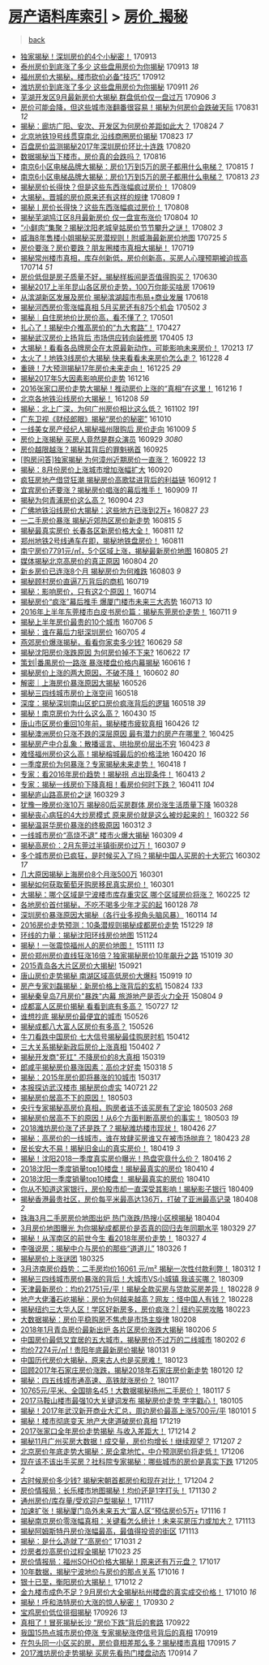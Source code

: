 [房产语料库索引](../../README.md)  > [房价_揭秘](房价_揭秘.md)
====
> [back](../README.md)

- [独家揭秘！深圳房价的4个小秘密！](http://jkwz.applinzi.com/ittc/7012715639972823825.html#%E7%8B%AC%E5%AE%B6%E6%8F%AD%E7%A7%98%EF%BC%81%E6%B7%B1%E5%9C%B3%E6%88%BF%E4%BB%B7%E7%9A%844%E4%B8%AA%E5%B0%8F%E7%A7%98%E5%AF%86%EF%BC%81) 170913  
- [泰州房价到底涨了多少 这些盘用房价为你揭秘](http://jkwz.applinzi.com/ittc/7012708012823954449.html#%E6%B3%B0%E5%B7%9E%E6%88%BF%E4%BB%B7%E5%88%B0%E5%BA%95%E6%B6%A8%E4%BA%86%E5%A4%9A%E5%B0%91+%E8%BF%99%E4%BA%9B%E7%9B%98%E7%94%A8%E6%88%BF%E4%BB%B7%E4%B8%BA%E4%BD%A0%E6%8F%AD%E7%A7%98) 170913 *18* 
- [福州房价大揭秘，楼市砍价必备“技巧”](http://jkwz.applinzi.com/ittc/7012367478276227856.html#%E7%A6%8F%E5%B7%9E%E6%88%BF%E4%BB%B7%E5%A4%A7%E6%8F%AD%E7%A7%98%EF%BC%8C%E6%A5%BC%E5%B8%82%E7%A0%8D%E4%BB%B7%E5%BF%85%E5%A4%87%E2%80%9C%E6%8A%80%E5%B7%A7%E2%80%9D) 170912  
- [潍坊房价到底涨了多少 这些盘用房价为你揭秘](http://jkwz.applinzi.com/ittc/7011846335836455953.html#%E6%BD%8D%E5%9D%8A%E6%88%BF%E4%BB%B7%E5%88%B0%E5%BA%95%E6%B6%A8%E4%BA%86%E5%A4%9A%E5%B0%91+%E8%BF%99%E4%BA%9B%E7%9B%98%E7%94%A8%E6%88%BF%E4%BB%B7%E4%B8%BA%E4%BD%A0%E6%8F%AD%E7%A7%98) 170911 *26* 
- [芜湖开发区9月最新房价大揭秘 群盘低价仅一盘过万](http://jkwz.applinzi.com/ittc/7010084588813288464.html#%E8%8A%9C%E6%B9%96%E5%BC%80%E5%8F%91%E5%8C%BA9%E6%9C%88%E6%9C%80%E6%96%B0%E6%88%BF%E4%BB%B7%E5%A4%A7%E6%8F%AD%E7%A7%98+%E7%BE%A4%E7%9B%98%E4%BD%8E%E4%BB%B7%E4%BB%85%E4%B8%80%E7%9B%98%E8%BF%87%E4%B8%87) 170906 *3* 
- [房价可能会降，但这些城市涨翻番很容易！揭秘为何房价会跌破天际](http://jkwz.applinzi.com/ittc/7008039749187798033.html#%E6%88%BF%E4%BB%B7%E5%8F%AF%E8%83%BD%E4%BC%9A%E9%99%8D%EF%BC%8C%E4%BD%86%E8%BF%99%E4%BA%9B%E5%9F%8E%E5%B8%82%E6%B6%A8%E7%BF%BB%E7%95%AA%E5%BE%88%E5%AE%B9%E6%98%93%EF%BC%81%E6%8F%AD%E7%A7%98%E4%B8%BA%E4%BD%95%E6%88%BF%E4%BB%B7%E4%BC%9A%E8%B7%8C%E7%A0%B4%E5%A4%A9%E9%99%85) 170831 *12* 
- [揭秘：廊坊广阳、安次、开发区为何房价差距如此大？](http://jkwz.applinzi.com/ittc/7005152220335850513.html#%E6%8F%AD%E7%A7%98%EF%BC%9A%E5%BB%8A%E5%9D%8A%E5%B9%BF%E9%98%B3%E3%80%81%E5%AE%89%E6%AC%A1%E3%80%81%E5%BC%80%E5%8F%91%E5%8C%BA%E4%B8%BA%E4%BD%95%E6%88%BF%E4%BB%B7%E5%B7%AE%E8%B7%9D%E5%A6%82%E6%AD%A4%E5%A4%A7%EF%BC%9F) 170824 *7* 
- [北京地铁19号线贯穿南北 沿线商圈房价揭秘](http://jkwz.applinzi.com/ittc/7005054541551371280.html#%E5%8C%97%E4%BA%AC%E5%9C%B0%E9%93%8119%E5%8F%B7%E7%BA%BF%E8%B4%AF%E7%A9%BF%E5%8D%97%E5%8C%97+%E6%B2%BF%E7%BA%BF%E5%95%86%E5%9C%88%E6%88%BF%E4%BB%B7%E6%8F%AD%E7%A7%98) 170823 *17* 
- [百盘房价监测揭秘2017年深圳房价环比十连跌](http://jkwz.applinzi.com/ittc/7003843127969055760.html#%E7%99%BE%E7%9B%98%E6%88%BF%E4%BB%B7%E7%9B%91%E6%B5%8B%E6%8F%AD%E7%A7%982017%E5%B9%B4%E6%B7%B1%E5%9C%B3%E6%88%BF%E4%BB%B7%E7%8E%AF%E6%AF%94%E5%8D%81%E8%BF%9E%E8%B7%8C) 170820  
- [数据揭秘当下楼市，房价真的会跌吗？](http://jkwz.applinzi.com/ittc/7002326904995316752.html#%E6%95%B0%E6%8D%AE%E6%8F%AD%E7%A7%98%E5%BD%93%E4%B8%8B%E6%A5%BC%E5%B8%82%EF%BC%8C%E6%88%BF%E4%BB%B7%E7%9C%9F%E7%9A%84%E4%BC%9A%E8%B7%8C%E5%90%97%EF%BC%9F) 170816  
- [南京6小区电梯品牌大揭秘：房价1万到5万的房子都用什么电梯？](http://jkwz.applinzi.com/ittc/7002038201987105808.html#%E5%8D%97%E4%BA%AC6%E5%B0%8F%E5%8C%BA%E7%94%B5%E6%A2%AF%E5%93%81%E7%89%8C%E5%A4%A7%E6%8F%AD%E7%A7%98%EF%BC%9A%E6%88%BF%E4%BB%B71%E4%B8%87%E5%88%B05%E4%B8%87%E7%9A%84%E6%88%BF%E5%AD%90%E9%83%BD%E7%94%A8%E4%BB%80%E4%B9%88%E7%94%B5%E6%A2%AF%EF%BC%9F) 170815 *1* 
- [南京6小区电梯品牌大揭秘：房价1万到5万的房子都用什么电梯？](http://jkwz.applinzi.com/ittc/7001376249627542544.html#%E5%8D%97%E4%BA%AC6%E5%B0%8F%E5%8C%BA%E7%94%B5%E6%A2%AF%E5%93%81%E7%89%8C%E5%A4%A7%E6%8F%AD%E7%A7%98%EF%BC%9A%E6%88%BF%E4%BB%B71%E4%B8%87%E5%88%B05%E4%B8%87%E7%9A%84%E6%88%BF%E5%AD%90%E9%83%BD%E7%94%A8%E4%BB%80%E4%B9%88%E7%94%B5%E6%A2%AF%EF%BC%9F) 170813 *23* 
- [揭秘房价长得快？但是这些东西涨幅疯过房价！](http://jkwz.applinzi.com/ittc/6999837262144341008.html#%E6%8F%AD%E7%A7%98%E6%88%BF%E4%BB%B7%E9%95%BF%E5%BE%97%E5%BF%AB%EF%BC%9F%E4%BD%86%E6%98%AF%E8%BF%99%E4%BA%9B%E4%B8%9C%E8%A5%BF%E6%B6%A8%E5%B9%85%E7%96%AF%E8%BF%87%E6%88%BF%E4%BB%B7%EF%BC%81) 170809  
- [大揭秘，晋城的房价原来还有这样的规律](http://jkwz.applinzi.com/ittc/6999822909638706193.html#%E5%A4%A7%E6%8F%AD%E7%A7%98%EF%BC%8C%E6%99%8B%E5%9F%8E%E7%9A%84%E6%88%BF%E4%BB%B7%E5%8E%9F%E6%9D%A5%E8%BF%98%E6%9C%89%E8%BF%99%E6%A0%B7%E7%9A%84%E8%A7%84%E5%BE%8B) 170809 *1* 
- [揭秘丨房价长得快？这些东西涨幅疯过房价！](http://jkwz.applinzi.com/ittc/6999521716777518097.html#%E6%8F%AD%E7%A7%98%E4%B8%A8%E6%88%BF%E4%BB%B7%E9%95%BF%E5%BE%97%E5%BF%AB%EF%BC%9F%E8%BF%99%E4%BA%9B%E4%B8%9C%E8%A5%BF%E6%B6%A8%E5%B9%85%E7%96%AF%E8%BF%87%E6%88%BF%E4%BB%B7%EF%BC%81) 170808  
- [揭秘芜湖鸠江区8月最新房价 仅一盘宣布涨价](http://jkwz.applinzi.com/ittc/6997910099216303121.html#%E6%8F%AD%E7%A7%98%E8%8A%9C%E6%B9%96%E9%B8%A0%E6%B1%9F%E5%8C%BA8%E6%9C%88%E6%9C%80%E6%96%B0%E6%88%BF%E4%BB%B7+%E4%BB%85%E4%B8%80%E7%9B%98%E5%AE%A3%E5%B8%83%E6%B6%A8%E4%BB%B7) 170804 *10* 
- [“小鲜肉”集聚？揭秘沈阳老城皇姑房价节节攀升之谜！](http://jkwz.applinzi.com/ittc/6997140276769195024.html#%E2%80%9C%E5%B0%8F%E9%B2%9C%E8%82%89%E2%80%9D%E9%9B%86%E8%81%9A%EF%BC%9F%E6%8F%AD%E7%A7%98%E6%B2%88%E9%98%B3%E8%80%81%E5%9F%8E%E7%9A%87%E5%A7%91%E6%88%BF%E4%BB%B7%E8%8A%82%E8%8A%82%E6%94%80%E5%8D%87%E4%B9%8B%E8%B0%9C%EF%BC%81) 170802 *3* 
- [威海8年售楼小姐揭秘买房潜规则！附威海最新房价地图](http://jkwz.applinzi.com/ittc/6994161864098186256.html#%E5%A8%81%E6%B5%B78%E5%B9%B4%E5%94%AE%E6%A5%BC%E5%B0%8F%E5%A7%90%E6%8F%AD%E7%A7%98%E4%B9%B0%E6%88%BF%E6%BD%9C%E8%A7%84%E5%88%99%EF%BC%81%E9%99%84%E5%A8%81%E6%B5%B7%E6%9C%80%E6%96%B0%E6%88%BF%E4%BB%B7%E5%9C%B0%E5%9B%BE) 170725 *5* 
- [房价要涨？房价要跌？朋友圈楼市真相大揭秘！](http://jkwz.applinzi.com/ittc/6991951866903397392.html#%E6%88%BF%E4%BB%B7%E8%A6%81%E6%B6%A8%EF%BC%9F%E6%88%BF%E4%BB%B7%E8%A6%81%E8%B7%8C%EF%BC%9F%E6%9C%8B%E5%8F%8B%E5%9C%88%E6%A5%BC%E5%B8%82%E7%9C%9F%E7%9B%B8%E5%A4%A7%E6%8F%AD%E7%A7%98%EF%BC%81) 170719  
- [揭秘常州楼市真相，库存创新低，房价创新高，买房人心理预期被迫拔高](http://jkwz.applinzi.com/ittc/6990084733265249296.html#%E6%8F%AD%E7%A7%98%E5%B8%B8%E5%B7%9E%E6%A5%BC%E5%B8%82%E7%9C%9F%E7%9B%B8%EF%BC%8C%E5%BA%93%E5%AD%98%E5%88%9B%E6%96%B0%E4%BD%8E%EF%BC%8C%E6%88%BF%E4%BB%B7%E5%88%9B%E6%96%B0%E9%AB%98%EF%BC%8C%E4%B9%B0%E6%88%BF%E4%BA%BA%E5%BF%83%E7%90%86%E9%A2%84%E6%9C%9F%E8%A2%AB%E8%BF%AB%E6%8B%94%E9%AB%98) 170714 *51* 
- [房价低但是房子质量不好，揭秘样板间是否值得购买？](http://jkwz.applinzi.com/ittc/6984989255892730885.html#%E6%88%BF%E4%BB%B7%E4%BD%8E%E4%BD%86%E6%98%AF%E6%88%BF%E5%AD%90%E8%B4%A8%E9%87%8F%E4%B8%8D%E5%A5%BD%EF%BC%8C%E6%8F%AD%E7%A7%98%E6%A0%B7%E6%9D%BF%E9%97%B4%E6%98%AF%E5%90%A6%E5%80%BC%E5%BE%97%E8%B4%AD%E4%B9%B0%EF%BC%9F) 170630  
- [揭秘2017上半年昆山各区房价走势，100万你能买啥房](http://jkwz.applinzi.com/ittc/6980925883786200068.html#%E6%8F%AD%E7%A7%982017%E4%B8%8A%E5%8D%8A%E5%B9%B4%E6%98%86%E5%B1%B1%E5%90%84%E5%8C%BA%E6%88%BF%E4%BB%B7%E8%B5%B0%E5%8A%BF%EF%BC%8C100%E4%B8%87%E4%BD%A0%E8%83%BD%E4%B9%B0%E5%95%A5%E6%88%BF) 170619  
- [从滨湖新区发展及房价 揭秘滨湖超市布局+商业发展](http://jkwz.applinzi.com/ittc/6980615834459177988.html#%E4%BB%8E%E6%BB%A8%E6%B9%96%E6%96%B0%E5%8C%BA%E5%8F%91%E5%B1%95%E5%8F%8A%E6%88%BF%E4%BB%B7+%E6%8F%AD%E7%A7%98%E6%BB%A8%E6%B9%96%E8%B6%85%E5%B8%82%E5%B8%83%E5%B1%80%2B%E5%95%86%E4%B8%9A%E5%8F%91%E5%B1%95) 170618  
- [揭秘河西房价零涨幅真相 5月买房还有875个机会](http://jkwz.applinzi.com/ittc/6963006387574539269.html#%E6%8F%AD%E7%A7%98%E6%B2%B3%E8%A5%BF%E6%88%BF%E4%BB%B7%E9%9B%B6%E6%B6%A8%E5%B9%85%E7%9C%9F%E7%9B%B8+5%E6%9C%88%E4%B9%B0%E6%88%BF%E8%BF%98%E6%9C%89875%E4%B8%AA%E6%9C%BA%E4%BC%9A) 170502 *3* 
- [揭秘｜自住房地价比房价高，看不懂了？](http://jkwz.applinzi.com/ittc/6962702438032212997.html#%E6%8F%AD%E7%A7%98%EF%BD%9C%E8%87%AA%E4%BD%8F%E6%88%BF%E5%9C%B0%E4%BB%B7%E6%AF%94%E6%88%BF%E4%BB%B7%E9%AB%98%EF%BC%8C%E7%9C%8B%E4%B8%8D%E6%87%82%E4%BA%86%EF%BC%9F) 170501  
- [扎心了！揭秘中介推高房价的“九大套路”！](http://jkwz.applinzi.com/ittc/6961263576483365892.html#%E6%89%8E%E5%BF%83%E4%BA%86%EF%BC%81%E6%8F%AD%E7%A7%98%E4%B8%AD%E4%BB%8B%E6%8E%A8%E9%AB%98%E6%88%BF%E4%BB%B7%E7%9A%84%E2%80%9C%E4%B9%9D%E5%A4%A7%E5%A5%97%E8%B7%AF%E2%80%9D%EF%BC%81) 170427  
- [揭秘武汉房价上扬背后 市场供应转向装修房](http://jkwz.applinzi.com/ittc/6952974471261586437.html#%E6%8F%AD%E7%A7%98%E6%AD%A6%E6%B1%89%E6%88%BF%E4%BB%B7%E4%B8%8A%E6%89%AC%E8%83%8C%E5%90%8E+%E5%B8%82%E5%9C%BA%E4%BE%9B%E5%BA%94%E8%BD%AC%E5%90%91%E8%A3%85%E4%BF%AE%E6%88%BF) 170405 *13* 
- [大揭秘！看看各品牌房企在太原最新动作，可能影响未来房价！](http://jkwz.applinzi.com/ittc/6934053788888597509.html#%E5%A4%A7%E6%8F%AD%E7%A7%98%EF%BC%81%E7%9C%8B%E7%9C%8B%E5%90%84%E5%93%81%E7%89%8C%E6%88%BF%E4%BC%81%E5%9C%A8%E5%A4%AA%E5%8E%9F%E6%9C%80%E6%96%B0%E5%8A%A8%E4%BD%9C%EF%BC%8C%E5%8F%AF%E8%83%BD%E5%BD%B1%E5%93%8D%E6%9C%AA%E6%9D%A5%E6%88%BF%E4%BB%B7%EF%BC%81) 170213 *17* 
- [太火了！地铁3线房价大揭秘 快来看看未来房价怎么走？](http://jkwz.applinzi.com/ittc/6916604501833548804.html#%E5%A4%AA%E7%81%AB%E4%BA%86%EF%BC%81%E5%9C%B0%E9%93%813%E7%BA%BF%E6%88%BF%E4%BB%B7%E5%A4%A7%E6%8F%AD%E7%A7%98+%E5%BF%AB%E6%9D%A5%E7%9C%8B%E7%9C%8B%E6%9C%AA%E6%9D%A5%E6%88%BF%E4%BB%B7%E6%80%8E%E4%B9%88%E8%B5%B0%EF%BC%9F) 161228 *4* 
- [重磅！7大预测揭秘17年房价未来走向！](http://jkwz.applinzi.com/ittc/6915693037895549957.html#%E9%87%8D%E7%A3%85%EF%BC%817%E5%A4%A7%E9%A2%84%E6%B5%8B%E6%8F%AD%E7%A7%9817%E5%B9%B4%E6%88%BF%E4%BB%B7%E6%9C%AA%E6%9D%A5%E8%B5%B0%E5%90%91%EF%BC%81) 161225 *29* 
- [揭秘2017年5大因素影响房价走势](http://jkwz.applinzi.com/ittc/6911899077368611844.html#%E6%8F%AD%E7%A7%982017%E5%B9%B45%E5%A4%A7%E5%9B%A0%E7%B4%A0%E5%BD%B1%E5%93%8D%E6%88%BF%E4%BB%B7%E8%B5%B0%E5%8A%BF) 161216  
- [2016张家口房价走势大揭秘！推动房价上涨的“真相”在这里！](http://jkwz.applinzi.com/ittc/6912230434187772933.html#2016%E5%BC%A0%E5%AE%B6%E5%8F%A3%E6%88%BF%E4%BB%B7%E8%B5%B0%E5%8A%BF%E5%A4%A7%E6%8F%AD%E7%A7%98%EF%BC%81%E6%8E%A8%E5%8A%A8%E6%88%BF%E4%BB%B7%E4%B8%8A%E6%B6%A8%E7%9A%84%E2%80%9C%E7%9C%9F%E7%9B%B8%E2%80%9D%E5%9C%A8%E8%BF%99%E9%87%8C%EF%BC%81) 161216 *1* 
- [北京各地铁沿线房价大揭秘！](http://jkwz.applinzi.com/ittc/6909252831256511492.html#%E5%8C%97%E4%BA%AC%E5%90%84%E5%9C%B0%E9%93%81%E6%B2%BF%E7%BA%BF%E6%88%BF%E4%BB%B7%E5%A4%A7%E6%8F%AD%E7%A7%98%EF%BC%81) 161208 *59* 
- [揭秘：北上广深，为何广州房价相比这么低？](http://jkwz.applinzi.com/ittc/6895865817249350661.html#%E6%8F%AD%E7%A7%98%EF%BC%9A%E5%8C%97%E4%B8%8A%E5%B9%BF%E6%B7%B1%EF%BC%8C%E4%B8%BA%E4%BD%95%E5%B9%BF%E5%B7%9E%E6%88%BF%E4%BB%B7%E7%9B%B8%E6%AF%94%E8%BF%99%E4%B9%88%E4%BD%8E%EF%BC%9F) 161102 *191* 
- [广东卫视《财经郎眼》揭秘“房价的秘密”](http://jkwz.applinzi.com/ittc/6887418724272833540.html#%E5%B9%BF%E4%B8%9C%E5%8D%AB%E8%A7%86%E3%80%8A%E8%B4%A2%E7%BB%8F%E9%83%8E%E7%9C%BC%E3%80%8B%E6%8F%AD%E7%A7%98%E2%80%9C%E6%88%BF%E4%BB%B7%E7%9A%84%E7%A7%98%E5%AF%86%E2%80%9D) 161010  
- [一线美女房产经纪人揭秘福州限购后 房价走向](http://jkwz.applinzi.com/ittc/6887074574469956612.html#%E4%B8%80%E7%BA%BF%E7%BE%8E%E5%A5%B3%E6%88%BF%E4%BA%A7%E7%BB%8F%E7%BA%AA%E4%BA%BA%E6%8F%AD%E7%A7%98%E7%A6%8F%E5%B7%9E%E9%99%90%E8%B4%AD%E5%90%8E+%E6%88%BF%E4%BB%B7%E8%B5%B0%E5%90%91) 161009 *5* 
- [房价上涨揭秘 买房人竟然是群众演员](http://jkwz.applinzi.com/ittc/6883330486188901380.html#%E6%88%BF%E4%BB%B7%E4%B8%8A%E6%B6%A8%E6%8F%AD%E7%A7%98+%E4%B9%B0%E6%88%BF%E4%BA%BA%E7%AB%9F%E7%84%B6%E6%98%AF%E7%BE%A4%E4%BC%97%E6%BC%94%E5%91%98) 160929 *3080* 
- [房价越限越涨？揭秘其背后的罪魁祸首](http://jkwz.applinzi.com/ittc/6881516717477463044.html#%E6%88%BF%E4%BB%B7%E8%B6%8A%E9%99%90%E8%B6%8A%E6%B6%A8%EF%BC%9F%E6%8F%AD%E7%A7%98%E5%85%B6%E8%83%8C%E5%90%8E%E7%9A%84%E7%BD%AA%E9%AD%81%E7%A5%B8%E9%A6%96) 160925  
- [[购房问答]独家揭秘 为何漳州近期房价一直涨？](http://jkwz.applinzi.com/ittc/6880738352621421573.html#%5B%E8%B4%AD%E6%88%BF%E9%97%AE%E7%AD%94%5D%E7%8B%AC%E5%AE%B6%E6%8F%AD%E7%A7%98+%E4%B8%BA%E4%BD%95%E6%BC%B3%E5%B7%9E%E8%BF%91%E6%9C%9F%E6%88%BF%E4%BB%B7%E4%B8%80%E7%9B%B4%E6%B6%A8%EF%BC%9F) 160922 *13* 
- [揭秘：8月份房价上涨城市增加涨幅扩大](http://jkwz.applinzi.com/ittc/6880035621149606917.html#%E6%8F%AD%E7%A7%98%EF%BC%9A8%E6%9C%88%E4%BB%BD%E6%88%BF%E4%BB%B7%E4%B8%8A%E6%B6%A8%E5%9F%8E%E5%B8%82%E5%A2%9E%E5%8A%A0%E6%B6%A8%E5%B9%85%E6%89%A9%E5%A4%A7) 160920  
- [疯狂房地产借贷狂潮   揭秘房价高歌猛进背后的利益链](http://jkwz.applinzi.com/ittc/6876934937730614277.html#%E7%96%AF%E7%8B%82%E6%88%BF%E5%9C%B0%E4%BA%A7%E5%80%9F%E8%B4%B7%E7%8B%82%E6%BD%AE+++%E6%8F%AD%E7%A7%98%E6%88%BF%E4%BB%B7%E9%AB%98%E6%AD%8C%E7%8C%9B%E8%BF%9B%E8%83%8C%E5%90%8E%E7%9A%84%E5%88%A9%E7%9B%8A%E9%93%BE) 160912 *1* 
- [宜宾房价还要涨？揭秘房价唱涨的幕后推手！](http://jkwz.applinzi.com/ittc/6875808484863509508.html#%E5%AE%9C%E5%AE%BE%E6%88%BF%E4%BB%B7%E8%BF%98%E8%A6%81%E6%B6%A8%EF%BC%9F%E6%8F%AD%E7%A7%98%E6%88%BF%E4%BB%B7%E5%94%B1%E6%B6%A8%E7%9A%84%E5%B9%95%E5%90%8E%E6%8E%A8%E6%89%8B%EF%BC%81) 160909 *11* 
- [揭秘为何青浦房价这么高？](http://jkwz.applinzi.com/ittc/6873979880181597188.html#%E6%8F%AD%E7%A7%98%E4%B8%BA%E4%BD%95%E9%9D%92%E6%B5%A6%E6%88%BF%E4%BB%B7%E8%BF%99%E4%B9%88%E9%AB%98%EF%BC%9F) 160904 *23* 
- [广佛地铁沿线房价大揭秘：这些地方已涨到2万+](http://jkwz.applinzi.com/ittc/6870974923924833284.html#%E5%B9%BF%E4%BD%9B%E5%9C%B0%E9%93%81%E6%B2%BF%E7%BA%BF%E6%88%BF%E4%BB%B7%E5%A4%A7%E6%8F%AD%E7%A7%98%EF%BC%9A%E8%BF%99%E4%BA%9B%E5%9C%B0%E6%96%B9%E5%B7%B2%E6%B6%A8%E5%88%B02%E4%B8%87%2B) 160827 *23* 
- [一二手房价暴涨 揭秘近郊热区房价新走势](http://jkwz.applinzi.com/ittc/6866529100952503301.html#%E4%B8%80%E4%BA%8C%E6%89%8B%E6%88%BF%E4%BB%B7%E6%9A%B4%E6%B6%A8+%E6%8F%AD%E7%A7%98%E8%BF%91%E9%83%8A%E7%83%AD%E5%8C%BA%E6%88%BF%E4%BB%B7%E6%96%B0%E8%B5%B0%E5%8A%BF) 160815 *5* 
- [揭秘最真实房价 长春各区新房价格大全！](http://jkwz.applinzi.com/ittc/6865029174552691716.html#%E6%8F%AD%E7%A7%98%E6%9C%80%E7%9C%9F%E5%AE%9E%E6%88%BF%E4%BB%B7+%E9%95%BF%E6%98%A5%E5%90%84%E5%8C%BA%E6%96%B0%E6%88%BF%E4%BB%B7%E6%A0%BC%E5%A4%A7%E5%85%A8%EF%BC%81) 160811 *12* 
- [郑州地铁2号线通车在即，揭秘地铁盘房价！](http://jkwz.applinzi.com/ittc/6865023485440689156.html#%E9%83%91%E5%B7%9E%E5%9C%B0%E9%93%812%E5%8F%B7%E7%BA%BF%E9%80%9A%E8%BD%A6%E5%9C%A8%E5%8D%B3%EF%BC%8C%E6%8F%AD%E7%A7%98%E5%9C%B0%E9%93%81%E7%9B%98%E6%88%BF%E4%BB%B7%EF%BC%81) 160811  
- [南宁房价7791元/㎡，5个区域上涨，揭秘最新房价地图](http://jkwz.applinzi.com/ittc/6862797270751380485.html#%E5%8D%97%E5%AE%81%E6%88%BF%E4%BB%B77791%E5%85%83%2F%E3%8E%A1%EF%BC%8C5%E4%B8%AA%E5%8C%BA%E5%9F%9F%E4%B8%8A%E6%B6%A8%EF%BC%8C%E6%8F%AD%E7%A7%98%E6%9C%80%E6%96%B0%E6%88%BF%E4%BB%B7%E5%9C%B0%E5%9B%BE) 160805 *21* 
- [媒体揭秘北京高房价的真正原因](http://jkwz.applinzi.com/ittc/6862438479425963012.html#%E5%AA%92%E4%BD%93%E6%8F%AD%E7%A7%98%E5%8C%97%E4%BA%AC%E9%AB%98%E6%88%BF%E4%BB%B7%E7%9A%84%E7%9C%9F%E6%AD%A3%E5%8E%9F%E5%9B%A0) 160804 *20* 
- [新乡房价已连涨8个月 揭秘房价为何难跌](http://jkwz.applinzi.com/ittc/6862181064168178693.html#%E6%96%B0%E4%B9%A1%E6%88%BF%E4%BB%B7%E5%B7%B2%E8%BF%9E%E6%B6%A88%E4%B8%AA%E6%9C%88+%E6%8F%AD%E7%A7%98%E6%88%BF%E4%BB%B7%E4%B8%BA%E4%BD%95%E9%9A%BE%E8%B7%8C) 160803 *9* 
- [揭秘顾村房价直逼7万背后的商机](http://jkwz.applinzi.com/ittc/6856684225222411268.html#%E6%8F%AD%E7%A7%98%E9%A1%BE%E6%9D%91%E6%88%BF%E4%BB%B7%E7%9B%B4%E9%80%BC7%E4%B8%87%E8%83%8C%E5%90%8E%E7%9A%84%E5%95%86%E6%9C%BA) 160719  
- [揭秘：影响房价，只有这2个原因！](http://jkwz.applinzi.com/ittc/6854485544649884676.html#%E6%8F%AD%E7%A7%98%EF%BC%9A%E5%BD%B1%E5%93%8D%E6%88%BF%E4%BB%B7%EF%BC%8C%E5%8F%AA%E6%9C%89%E8%BF%992%E4%B8%AA%E5%8E%9F%E5%9B%A0%EF%BC%81) 160714  
- [揭秘房价“疯涨”幕后推手 爆厦门楼市未来三大态势](http://jkwz.applinzi.com/ittc/6854392844420383748.html#%E6%8F%AD%E7%A7%98%E6%88%BF%E4%BB%B7%E2%80%9C%E7%96%AF%E6%B6%A8%E2%80%9D%E5%B9%95%E5%90%8E%E6%8E%A8%E6%89%8B+%E7%88%86%E5%8E%A6%E9%97%A8%E6%A5%BC%E5%B8%82%E6%9C%AA%E6%9D%A5%E4%B8%89%E5%A4%A7%E6%80%81%E5%8A%BF) 160713 *10* 
- [2016年上半年东莞楼市白皮书房价篇：揭秘东莞房价走势！](http://jkwz.applinzi.com/ittc/6853531565732398085.html#2016%E5%B9%B4%E4%B8%8A%E5%8D%8A%E5%B9%B4%E4%B8%9C%E8%8E%9E%E6%A5%BC%E5%B8%82%E7%99%BD%E7%9A%AE%E4%B9%A6%E6%88%BF%E4%BB%B7%E7%AF%87%EF%BC%9A%E6%8F%AD%E7%A7%98%E4%B8%9C%E8%8E%9E%E6%88%BF%E4%BB%B7%E8%B5%B0%E5%8A%BF%EF%BC%81) 160711 *9* 
- [揭秘上半年房价最贵的10个城市](http://jkwz.applinzi.com/ittc/6851748896245810181.html#%E6%8F%AD%E7%A7%98%E4%B8%8A%E5%8D%8A%E5%B9%B4%E6%88%BF%E4%BB%B7%E6%9C%80%E8%B4%B5%E7%9A%8410%E4%B8%AA%E5%9F%8E%E5%B8%82) 160706 *5* 
- [揭秘：谁在幕后力挺深圳房价](http://jkwz.applinzi.com/ittc/6851430733016728581.html#%E6%8F%AD%E7%A7%98%EF%BC%9A%E8%B0%81%E5%9C%A8%E5%B9%95%E5%90%8E%E5%8A%9B%E6%8C%BA%E6%B7%B1%E5%9C%B3%E6%88%BF%E4%BB%B7) 160705 *4* 
- [燕郊房价爆涨揭秘，看看你家卖多少钱?](http://jkwz.applinzi.com/ittc/6849163791954347012.html#%E7%87%95%E9%83%8A%E6%88%BF%E4%BB%B7%E7%88%86%E6%B6%A8%E6%8F%AD%E7%A7%98%EF%BC%8C%E7%9C%8B%E7%9C%8B%E4%BD%A0%E5%AE%B6%E5%8D%96%E5%A4%9A%E5%B0%91%E9%92%B1%3F) 160629 *58* 
- [揭秘沈阳房价涨跌原因 为何房价掉不下来?](http://jkwz.applinzi.com/ittc/6846599675565835268.html#%E6%8F%AD%E7%A7%98%E6%B2%88%E9%98%B3%E6%88%BF%E4%BB%B7%E6%B6%A8%E8%B7%8C%E5%8E%9F%E5%9B%A0+%E4%B8%BA%E4%BD%95%E6%88%BF%E4%BB%B7%E6%8E%89%E4%B8%8D%E4%B8%8B%E6%9D%A5%3F) 160622 *17* 
- [策划|番禺房价一路涨 暴涨楼盘价格内幕揭秘](http://jkwz.applinzi.com/ittc/6844385065760719876.html#%E7%AD%96%E5%88%92%7C%E7%95%AA%E7%A6%BA%E6%88%BF%E4%BB%B7%E4%B8%80%E8%B7%AF%E6%B6%A8+%E6%9A%B4%E6%B6%A8%E6%A5%BC%E7%9B%98%E4%BB%B7%E6%A0%BC%E5%86%85%E5%B9%95%E6%8F%AD%E7%A7%98) 160616 *1* 
- [揭秘房价上涨的两大原因，不破不降！](http://jkwz.applinzi.com/ittc/6839086754786968581.html#%E6%8F%AD%E7%A7%98%E6%88%BF%E4%BB%B7%E4%B8%8A%E6%B6%A8%E7%9A%84%E4%B8%A4%E5%A4%A7%E5%8E%9F%E5%9B%A0%EF%BC%8C%E4%B8%8D%E7%A0%B4%E4%B8%8D%E9%99%8D%EF%BC%81) 160602 *80* 
- [解密｜上海房价暴涨原因大揭秘](http://jkwz.applinzi.com/ittc/6836535126884090884.html#%E8%A7%A3%E5%AF%86%EF%BD%9C%E4%B8%8A%E6%B5%B7%E6%88%BF%E4%BB%B7%E6%9A%B4%E6%B6%A8%E5%8E%9F%E5%9B%A0%E5%A4%A7%E6%8F%AD%E7%A7%98) 160526  
- [揭秘三四线城市房价上涨空间](http://jkwz.applinzi.com/ittc/6833548182403154948.html#%E6%8F%AD%E7%A7%98%E4%B8%89%E5%9B%9B%E7%BA%BF%E5%9F%8E%E5%B8%82%E6%88%BF%E4%BB%B7%E4%B8%8A%E6%B6%A8%E7%A9%BA%E9%97%B4) 160518  
- [深度：揭秘深圳南山区蛇口房价疯涨背后的逻辑](http://jkwz.applinzi.com/ittc/6833459940496507909.html#%E6%B7%B1%E5%BA%A6%EF%BC%9A%E6%8F%AD%E7%A7%98%E6%B7%B1%E5%9C%B3%E5%8D%97%E5%B1%B1%E5%8C%BA%E8%9B%87%E5%8F%A3%E6%88%BF%E4%BB%B7%E7%96%AF%E6%B6%A8%E8%83%8C%E5%90%8E%E7%9A%84%E9%80%BB%E8%BE%91) 160518 *39* 
- [揭秘！南京房价为什么这么高？](http://jkwz.applinzi.com/ittc/6826840796594439172.html#%E6%8F%AD%E7%A7%98%EF%BC%81%E5%8D%97%E4%BA%AC%E6%88%BF%E4%BB%B7%E4%B8%BA%E4%BB%80%E4%B9%88%E8%BF%99%E4%B9%88%E9%AB%98%EF%BC%9F) 160430 *15* 
- [唐山市区房价重回10年前，揭秘楼市疲软真相](http://jkwz.applinzi.com/ittc/6825515990020260869.html#%E5%94%90%E5%B1%B1%E5%B8%82%E5%8C%BA%E6%88%BF%E4%BB%B7%E9%87%8D%E5%9B%9E10%E5%B9%B4%E5%89%8D%EF%BC%8C%E6%8F%AD%E7%A7%98%E6%A5%BC%E5%B8%82%E7%96%B2%E8%BD%AF%E7%9C%9F%E7%9B%B8) 160426 *12* 
- [揭秘澳洲房价只涨不跌的深层原因 最有潜力的房产在哪里？](http://jkwz.applinzi.com/ittc/6824964594053153797.html#%E6%8F%AD%E7%A7%98%E6%BE%B3%E6%B4%B2%E6%88%BF%E4%BB%B7%E5%8F%AA%E6%B6%A8%E4%B8%8D%E8%B7%8C%E7%9A%84%E6%B7%B1%E5%B1%82%E5%8E%9F%E5%9B%A0+%E6%9C%80%E6%9C%89%E6%BD%9C%E5%8A%9B%E7%9A%84%E6%88%BF%E4%BA%A7%E5%9C%A8%E5%93%AA%E9%87%8C%EF%BC%9F) 160425  
- [揭秘房产中介乱象：散播谣言、哄抬房价层出不穷](http://jkwz.applinzi.com/ittc/6822818097090003972.html#%E6%8F%AD%E7%A7%98%E6%88%BF%E4%BA%A7%E4%B8%AD%E4%BB%8B%E4%B9%B1%E8%B1%A1%EF%BC%9A%E6%95%A3%E6%92%AD%E8%B0%A3%E8%A8%80%E3%80%81%E5%93%84%E6%8A%AC%E6%88%BF%E4%BB%B7%E5%B1%82%E5%87%BA%E4%B8%8D%E7%A9%B7) 160423 *8* 
- [难怪福州房价这么高！揭秘榕城最后的价格洼地](http://jkwz.applinzi.com/ittc/6823101157727536133.html#%E9%9A%BE%E6%80%AA%E7%A6%8F%E5%B7%9E%E6%88%BF%E4%BB%B7%E8%BF%99%E4%B9%88%E9%AB%98%EF%BC%81%E6%8F%AD%E7%A7%98%E6%A6%95%E5%9F%8E%E6%9C%80%E5%90%8E%E7%9A%84%E4%BB%B7%E6%A0%BC%E6%B4%BC%E5%9C%B0) 160420 *16* 
- [一季度房价为何暴涨？专家揭秘未来走势！](http://jkwz.applinzi.com/ittc/6822373353385886724.html#%E4%B8%80%E5%AD%A3%E5%BA%A6%E6%88%BF%E4%BB%B7%E4%B8%BA%E4%BD%95%E6%9A%B4%E6%B6%A8%EF%BC%9F%E4%B8%93%E5%AE%B6%E6%8F%AD%E7%A7%98%E6%9C%AA%E6%9D%A5%E8%B5%B0%E5%8A%BF%EF%BC%81) 160418 *1* 
- [专家：看2016年房价趋势！揭秘拐 点出现条件！](http://jkwz.applinzi.com/ittc/6820652301718914052.html#%E4%B8%93%E5%AE%B6%EF%BC%9A%E7%9C%8B2016%E5%B9%B4%E6%88%BF%E4%BB%B7%E8%B6%8B%E5%8A%BF%EF%BC%81%E6%8F%AD%E7%A7%98%E6%8B%90+%E7%82%B9%E5%87%BA%E7%8E%B0%E6%9D%A1%E4%BB%B6%EF%BC%81) 160413 *2* 
- [专家：揭秘一线房价下降真相！看房价何时下跌？](http://jkwz.applinzi.com/ittc/6819918689172194308.html#%E4%B8%93%E5%AE%B6%EF%BC%9A%E6%8F%AD%E7%A7%98%E4%B8%80%E7%BA%BF%E6%88%BF%E4%BB%B7%E4%B8%8B%E9%99%8D%E7%9C%9F%E7%9B%B8%EF%BC%81%E7%9C%8B%E6%88%BF%E4%BB%B7%E4%BD%95%E6%97%B6%E4%B8%8B%E8%B7%8C%EF%BC%9F) 160411 *104* 
- [揭秘庐山路高房价之谜](http://jkwz.applinzi.com/ittc/6814955043304244229.html#%E6%8F%AD%E7%A7%98%E5%BA%90%E5%B1%B1%E8%B7%AF%E9%AB%98%E6%88%BF%E4%BB%B7%E4%B9%8B%E8%B0%9C) 160329 *3* 
- [犹豫一晚房价涨10万 揭秘80后买房群体 房价涨生活质量下降](http://jkwz.applinzi.com/ittc/6814203035307738116.html#%E7%8A%B9%E8%B1%AB%E4%B8%80%E6%99%9A%E6%88%BF%E4%BB%B7%E6%B6%A810%E4%B8%87+%E6%8F%AD%E7%A7%9880%E5%90%8E%E4%B9%B0%E6%88%BF%E7%BE%A4%E4%BD%93+%E6%88%BF%E4%BB%B7%E6%B6%A8%E7%94%9F%E6%B4%BB%E8%B4%A8%E9%87%8F%E4%B8%8B%E9%99%8D) 160328  
- [揭秘丧心病狂的4大炒房模式 原来房价就是这么被炒起来的！](http://jkwz.applinzi.com/ittc/6812444035184591877.html#%E6%8F%AD%E7%A7%98%E4%B8%A7%E5%BF%83%E7%97%85%E7%8B%82%E7%9A%844%E5%A4%A7%E7%82%92%E6%88%BF%E6%A8%A1%E5%BC%8F+%E5%8E%9F%E6%9D%A5%E6%88%BF%E4%BB%B7%E5%B0%B1%E6%98%AF%E8%BF%99%E4%B9%88%E8%A2%AB%E7%82%92%E8%B5%B7%E6%9D%A5%E7%9A%84%EF%BC%81) 160322 *56* 
- [揭秘温哥华房价暴涨的终极原因](http://jkwz.applinzi.com/ittc/6808596167264830468.html#%E6%8F%AD%E7%A7%98%E6%B8%A9%E5%93%A5%E5%8D%8E%E6%88%BF%E4%BB%B7%E6%9A%B4%E6%B6%A8%E7%9A%84%E7%BB%88%E6%9E%81%E5%8E%9F%E5%9B%A0) 160312 *3* 
- [一线城市房价“高烧不退” 楼市火爆大揭秘](http://jkwz.applinzi.com/ittc/6807733171864994820.html#%E4%B8%80%E7%BA%BF%E5%9F%8E%E5%B8%82%E6%88%BF%E4%BB%B7%E2%80%9C%E9%AB%98%E7%83%A7%E4%B8%8D%E9%80%80%E2%80%9D+%E6%A5%BC%E5%B8%82%E7%81%AB%E7%88%86%E5%A4%A7%E6%8F%AD%E7%A7%98) 160309 *4* 
- [揭秘高房价：2月东莞过半镇街房价过万！](http://jkwz.applinzi.com/ittc/6806853385223406596.html#%E6%8F%AD%E7%A7%98%E9%AB%98%E6%88%BF%E4%BB%B7%EF%BC%9A2%E6%9C%88%E4%B8%9C%E8%8E%9E%E8%BF%87%E5%8D%8A%E9%95%87%E8%A1%97%E6%88%BF%E4%BB%B7%E8%BF%87%E4%B8%87%EF%BC%81) 160307 *9* 
- [多个城市房价已疯狂，是时候买入了吗？揭秘中国人买房的十大死穴](http://jkwz.applinzi.com/ittc/6804942284931990533.html#%E5%A4%9A%E4%B8%AA%E5%9F%8E%E5%B8%82%E6%88%BF%E4%BB%B7%E5%B7%B2%E7%96%AF%E7%8B%82%EF%BC%8C%E6%98%AF%E6%97%B6%E5%80%99%E4%B9%B0%E5%85%A5%E4%BA%86%E5%90%97%EF%BC%9F%E6%8F%AD%E7%A7%98%E4%B8%AD%E5%9B%BD%E4%BA%BA%E4%B9%B0%E6%88%BF%E7%9A%84%E5%8D%81%E5%A4%A7%E6%AD%BB%E7%A9%B4) 160302 *17* 
- [几大原因揭秘上海房价8个月涨500万](http://jkwz.applinzi.com/ittc/6804623595489723396.html#%E5%87%A0%E5%A4%A7%E5%8E%9F%E5%9B%A0%E6%8F%AD%E7%A7%98%E4%B8%8A%E6%B5%B7%E6%88%BF%E4%BB%B78%E4%B8%AA%E6%9C%88%E6%B6%A8500%E4%B8%87) 160301  
- [揭秘如何获取葡萄牙购房移民真实房价！](http://jkwz.applinzi.com/ittc/6804551058361680901.html#%E6%8F%AD%E7%A7%98%E5%A6%82%E4%BD%95%E8%8E%B7%E5%8F%96%E8%91%A1%E8%90%84%E7%89%99%E8%B4%AD%E6%88%BF%E7%A7%BB%E6%B0%91%E7%9C%9F%E5%AE%9E%E6%88%BF%E4%BB%B7%EF%BC%81) 160301  
- [大揭秘：哪个区域是宁波楼市库存重灾区 哪个区域房价将涨？](http://jkwz.applinzi.com/ittc/6802785927369851909.html#%E5%A4%A7%E6%8F%AD%E7%A7%98%EF%BC%9A%E5%93%AA%E4%B8%AA%E5%8C%BA%E5%9F%9F%E6%98%AF%E5%AE%81%E6%B3%A2%E6%A5%BC%E5%B8%82%E5%BA%93%E5%AD%98%E9%87%8D%E7%81%BE%E5%8C%BA+%E5%93%AA%E4%B8%AA%E5%8C%BA%E5%9F%9F%E6%88%BF%E4%BB%B7%E5%B0%86%E6%B6%A8%EF%BC%9F) 160225 *12* 
- [各地房价首付揭秘，不吃不喝多少年才买的起](http://jkwz.applinzi.com/ittc/6792468276219216900.html#%E5%90%84%E5%9C%B0%E6%88%BF%E4%BB%B7%E9%A6%96%E4%BB%98%E6%8F%AD%E7%A7%98%EF%BC%8C%E4%B8%8D%E5%90%83%E4%B8%8D%E5%96%9D%E5%A4%9A%E5%B0%91%E5%B9%B4%E6%89%8D%E4%B9%B0%E7%9A%84%E8%B5%B7) 160128 *78* 
- [深圳房价暴涨原因大揭秘（各行业多视角头脑风暴）](http://jkwz.applinzi.com/ittc/6787215668202177541.html#%E6%B7%B1%E5%9C%B3%E6%88%BF%E4%BB%B7%E6%9A%B4%E6%B6%A8%E5%8E%9F%E5%9B%A0%E5%A4%A7%E6%8F%AD%E7%A7%98%EF%BC%88%E5%90%84%E8%A1%8C%E4%B8%9A%E5%A4%9A%E8%A7%86%E8%A7%92%E5%A4%B4%E8%84%91%E9%A3%8E%E6%9A%B4%EF%BC%89) 160114 *14* 
- [2016房价走势预测：10条潜规则揭秘成都房价走势](http://jkwz.applinzi.com/ittc/6781267570183373829.html#2016%E6%88%BF%E4%BB%B7%E8%B5%B0%E5%8A%BF%E9%A2%84%E6%B5%8B%EF%BC%9A10%E6%9D%A1%E6%BD%9C%E8%A7%84%E5%88%99%E6%8F%AD%E7%A7%98%E6%88%90%E9%83%BD%E6%88%BF%E4%BB%B7%E8%B5%B0%E5%8A%BF) 151229 *18* 
- [环线的力量：揭秘沈阳环线房价地图](http://jkwz.applinzi.com/ittc/6768251098997720068.html#%E7%8E%AF%E7%BA%BF%E7%9A%84%E5%8A%9B%E9%87%8F%EF%BC%9A%E6%8F%AD%E7%A7%98%E6%B2%88%E9%98%B3%E7%8E%AF%E7%BA%BF%E6%88%BF%E4%BB%B7%E5%9C%B0%E5%9B%BE) 151124  
- [揭秘！一张震惊福州人的房价地图！](http://jkwz.applinzi.com/ittc/6763378555136508933.html#%E6%8F%AD%E7%A7%98%EF%BC%81%E4%B8%80%E5%BC%A0%E9%9C%87%E6%83%8A%E7%A6%8F%E5%B7%9E%E4%BA%BA%E7%9A%84%E6%88%BF%E4%BB%B7%E5%9C%B0%E5%9B%BE%EF%BC%81) 151111 *13* 
- [房价郑州房价直线狂涨16倍？独家揭秘房价10年飙升之路](http://jkwz.applinzi.com/ittc/6754942568656765957.html#%E6%88%BF%E4%BB%B7%E9%83%91%E5%B7%9E%E6%88%BF%E4%BB%B7%E7%9B%B4%E7%BA%BF%E7%8B%82%E6%B6%A816%E5%80%8D%EF%BC%9F%E7%8B%AC%E5%AE%B6%E6%8F%AD%E7%A7%98%E6%88%BF%E4%BB%B710%E5%B9%B4%E9%A3%99%E5%8D%87%E4%B9%8B%E8%B7%AF) 151019 *30* 
- [2015青岛各大片区房价大揭秘!](http://jkwz.applinzi.com/ittc/6744461418229957637.html#2015%E9%9D%92%E5%B2%9B%E5%90%84%E5%A4%A7%E7%89%87%E5%8C%BA%E6%88%BF%E4%BB%B7%E5%A4%A7%E6%8F%AD%E7%A7%98%21) 150921  
- [唐山房价走势揭秘 南湖区域高低房价大爆料](http://jkwz.applinzi.com/ittc/6743584549116609541.html#%E5%94%90%E5%B1%B1%E6%88%BF%E4%BB%B7%E8%B5%B0%E5%8A%BF%E6%8F%AD%E7%A7%98+%E5%8D%97%E6%B9%96%E5%8C%BA%E5%9F%9F%E9%AB%98%E4%BD%8E%E6%88%BF%E4%BB%B7%E5%A4%A7%E7%88%86%E6%96%99) 150919 *10* 
- [房产专家刘磊揭秘：新房价格上涨背后的玄机](http://jkwz.applinzi.com/ittc/547650615762689960.html#%E6%88%BF%E4%BA%A7%E4%B8%93%E5%AE%B6%E5%88%98%E7%A3%8A%E6%8F%AD%E7%A7%98%EF%BC%9A%E6%96%B0%E6%88%BF%E4%BB%B7%E6%A0%BC%E4%B8%8A%E6%B6%A8%E8%83%8C%E5%90%8E%E7%9A%84%E7%8E%84%E6%9C%BA) 150824 *133* 
- [揭秘秦皇岛7月房价&quot;暴跌&quot;内幕 旅游地产是否火力全开](http://jkwz.applinzi.com/ittc/547650615547067837.html#%E6%8F%AD%E7%A7%98%E7%A7%A6%E7%9A%87%E5%B2%9B7%E6%9C%88%E6%88%BF%E4%BB%B7%26quot%3B%E6%9A%B4%E8%B7%8C%26quot%3B%E5%86%85%E5%B9%95+%E6%97%85%E6%B8%B8%E5%9C%B0%E4%BA%A7%E6%98%AF%E5%90%A6%E7%81%AB%E5%8A%9B%E5%85%A8%E5%BC%80) 150804 *9* 
- [成都富人区房价揭秘 看看到底有多高？](http://jkwz.applinzi.com/ittc/547650615328898861.html#%E6%88%90%E9%83%BD%E5%AF%8C%E4%BA%BA%E5%8C%BA%E6%88%BF%E4%BB%B7%E6%8F%AD%E7%A7%98+%E7%9C%8B%E7%9C%8B%E5%88%B0%E5%BA%95%E6%9C%89%E5%A4%9A%E9%AB%98%EF%BC%9F) 150727 *12* 
- [谁想抄底 揭秘房价最便宜的城市](http://jkwz.applinzi.com/ittc/547650611415800709.html#%E8%B0%81%E6%83%B3%E6%8A%84%E5%BA%95+%E6%8F%AD%E7%A7%98%E6%88%BF%E4%BB%B7%E6%9C%80%E4%BE%BF%E5%AE%9C%E7%9A%84%E5%9F%8E%E5%B8%82) 150526  
- [揭秘成都八大富人区房价有多高？](http://jkwz.applinzi.com/ittc/547650611417157974.html#%E6%8F%AD%E7%A7%98%E6%88%90%E9%83%BD%E5%85%AB%E5%A4%A7%E5%AF%8C%E4%BA%BA%E5%8C%BA%E6%88%BF%E4%BB%B7%E6%9C%89%E5%A4%9A%E9%AB%98%EF%BC%9F) 150526  
- [牛刀看跌中国房价 七大信号揭秘最佳购房时机](http://jkwz.applinzi.com/ittc/547650611404840640.html#%E7%89%9B%E5%88%80%E7%9C%8B%E8%B7%8C%E4%B8%AD%E5%9B%BD%E6%88%BF%E4%BB%B7+%E4%B8%83%E5%A4%A7%E4%BF%A1%E5%8F%B7%E6%8F%AD%E7%A7%98%E6%9C%80%E4%BD%B3%E8%B4%AD%E6%88%BF%E6%97%B6%E6%9C%BA) 150412  
- [三大关系揭秘新政后房价上涨真相](http://jkwz.applinzi.com/ittc/547650611402233422.html#%E4%B8%89%E5%A4%A7%E5%85%B3%E7%B3%BB%E6%8F%AD%E7%A7%98%E6%96%B0%E6%94%BF%E5%90%8E%E6%88%BF%E4%BB%B7%E4%B8%8A%E6%B6%A8%E7%9C%9F%E7%9B%B8) 150402 *7* 
- [揭秘开发商&quot;死扛&quot; 不降房价的8大真相](http://jkwz.applinzi.com/ittc/547650611398409970.html#%E6%8F%AD%E7%A7%98%E5%BC%80%E5%8F%91%E5%95%86%26quot%3B%E6%AD%BB%E6%89%9B%26quot%3B+%E4%B8%8D%E9%99%8D%E6%88%BF%E4%BB%B7%E7%9A%848%E5%A4%A7%E7%9C%9F%E7%9B%B8) 150319  
- [郎咸平揭秘房价暴涨因素：高价才好卖](http://jkwz.applinzi.com/ittc/547650611394252770.html#%E9%83%8E%E5%92%B8%E5%B9%B3%E6%8F%AD%E7%A7%98%E6%88%BF%E4%BB%B7%E6%9A%B4%E6%B6%A8%E5%9B%A0%E7%B4%A0%EF%BC%9A%E9%AB%98%E4%BB%B7%E6%89%8D%E5%A5%BD%E5%8D%96) 150318 *5* 
- [揭秘：2015年房价即将暴涨的10城市](http://jkwz.applinzi.com/ittc/547650611393276125.html#%E6%8F%AD%E7%A7%98%EF%BC%9A2015%E5%B9%B4%E6%88%BF%E4%BB%B7%E5%8D%B3%E5%B0%86%E6%9A%B4%E6%B6%A8%E7%9A%8410%E5%9F%8E%E5%B8%82) 150317  
- [本报探访武汉楼市 揭秘房价虚实](http://jkwz.applinzi.com/ittc/547650611367637021.html#%E6%9C%AC%E6%8A%A5%E6%8E%A2%E8%AE%BF%E6%AD%A6%E6%B1%89%E6%A5%BC%E5%B8%82+%E6%8F%AD%E7%A7%98%E6%88%BF%E4%BB%B7%E8%99%9A%E5%AE%9E) 140721 *22* 
- [揭秘房价居高不下的原因！](http://jkwz.applinzi.com/ittc/7098950543773008906.html#%E6%8F%AD%E7%A7%98%E6%88%BF%E4%BB%B7%E5%B1%85%E9%AB%98%E4%B8%8D%E4%B8%8B%E7%9A%84%E5%8E%9F%E5%9B%A0%EF%BC%81) 180503  
- [央行专家揭秘高房价真相，购房者该不该买房有了定论](http://jkwz.applinzi.com/ittc/7098827598933263377.html#%E5%A4%AE%E8%A1%8C%E4%B8%93%E5%AE%B6%E6%8F%AD%E7%A7%98%E9%AB%98%E6%88%BF%E4%BB%B7%E7%9C%9F%E7%9B%B8%EF%BC%8C%E8%B4%AD%E6%88%BF%E8%80%85%E8%AF%A5%E4%B8%8D%E8%AF%A5%E4%B9%B0%E6%88%BF%E6%9C%89%E4%BA%86%E5%AE%9A%E8%AE%BA) 180503 *268* 
- [揭秘房价居高不下的原因！从6个方面判断高房价的事实！](http://jkwz.applinzi.com/ittc/7098833782184608779.html#%E6%8F%AD%E7%A7%98%E6%88%BF%E4%BB%B7%E5%B1%85%E9%AB%98%E4%B8%8D%E4%B8%8B%E7%9A%84%E5%8E%9F%E5%9B%A0%EF%BC%81%E4%BB%8E6%E4%B8%AA%E6%96%B9%E9%9D%A2%E5%88%A4%E6%96%AD%E9%AB%98%E6%88%BF%E4%BB%B7%E7%9A%84%E4%BA%8B%E5%AE%9E%EF%BC%81) 180503 *19* 
- [2018潍坊房价涨了还是跌了？揭秘潍坊楼市现状！](http://jkwz.applinzi.com/ittc/7096217690274530315.html#2018%E6%BD%8D%E5%9D%8A%E6%88%BF%E4%BB%B7%E6%B6%A8%E4%BA%86%E8%BF%98%E6%98%AF%E8%B7%8C%E4%BA%86%EF%BC%9F%E6%8F%AD%E7%A7%98%E6%BD%8D%E5%9D%8A%E6%A5%BC%E5%B8%82%E7%8E%B0%E7%8A%B6%EF%BC%81) 180426 *27* 
- [揭秘：高房价的一线城市，谁在放肆买房谁又在被市场抛弃？](http://jkwz.applinzi.com/ittc/7095183400157840391.html#%E6%8F%AD%E7%A7%98%EF%BC%9A%E9%AB%98%E6%88%BF%E4%BB%B7%E7%9A%84%E4%B8%80%E7%BA%BF%E5%9F%8E%E5%B8%82%EF%BC%8C%E8%B0%81%E5%9C%A8%E6%94%BE%E8%82%86%E4%B9%B0%E6%88%BF%E8%B0%81%E5%8F%88%E5%9C%A8%E8%A2%AB%E5%B8%82%E5%9C%BA%E6%8A%9B%E5%BC%83%EF%BC%9F) 180423 *28* 
- [居长安大不易！揭秘旧金山的真实房价！](http://jkwz.applinzi.com/ittc/7093688687194014730.html#%E5%B1%85%E9%95%BF%E5%AE%89%E5%A4%A7%E4%B8%8D%E6%98%93%EF%BC%81%E6%8F%AD%E7%A7%98%E6%97%A7%E9%87%91%E5%B1%B1%E7%9A%84%E7%9C%9F%E5%AE%9E%E6%88%BF%E4%BB%B7%EF%BC%81) 180419 *3* 
- [揭秘！沈阳2018一季度真实房价曝光！热盘究竟什么价？](http://jkwz.applinzi.com/ittc/7092617232620454922.html#%E6%8F%AD%E7%A7%98%EF%BC%81%E6%B2%88%E9%98%B32018%E4%B8%80%E5%AD%A3%E5%BA%A6%E7%9C%9F%E5%AE%9E%E6%88%BF%E4%BB%B7%E6%9B%9D%E5%85%89%EF%BC%81%E7%83%AD%E7%9B%98%E7%A9%B6%E7%AB%9F%E4%BB%80%E4%B9%88%E4%BB%B7%EF%BC%9F) 180416 *2* 
- [2018沈阳一季度销量top10楼盘！揭秘最真实的房价](http://jkwz.applinzi.com/ittc/7090393575298958342.html#2018%E6%B2%88%E9%98%B3%E4%B8%80%E5%AD%A3%E5%BA%A6%E9%94%80%E9%87%8Ftop10%E6%A5%BC%E7%9B%98%EF%BC%81%E6%8F%AD%E7%A7%98%E6%9C%80%E7%9C%9F%E5%AE%9E%E7%9A%84%E6%88%BF%E4%BB%B7) 180410 *4* 
- [2018沈阳一季度销量top10楼盘！ 揭秘最真实的房价](http://jkwz.applinzi.com/ittc/7090389340503147526.html#2018%E6%B2%88%E9%98%B3%E4%B8%80%E5%AD%A3%E5%BA%A6%E9%94%80%E9%87%8Ftop10%E6%A5%BC%E7%9B%98%EF%BC%81+%E6%8F%AD%E7%A7%98%E6%9C%80%E7%9C%9F%E5%AE%9E%E7%9A%84%E6%88%BF%E4%BB%B7) 180410  
- [你从不知道这家银行，房价股市却一直深受其影响！揭秘影子银行](http://jkwz.applinzi.com/ittc/7090026975278400522.html#%E4%BD%A0%E4%BB%8E%E4%B8%8D%E7%9F%A5%E9%81%93%E8%BF%99%E5%AE%B6%E9%93%B6%E8%A1%8C%EF%BC%8C%E6%88%BF%E4%BB%B7%E8%82%A1%E5%B8%82%E5%8D%B4%E4%B8%80%E7%9B%B4%E6%B7%B1%E5%8F%97%E5%85%B6%E5%BD%B1%E5%93%8D%EF%BC%81%E6%8F%AD%E7%A7%98%E5%BD%B1%E5%AD%90%E9%93%B6%E8%A1%8C) 180409  
- [揭秘香港最贵社区，房价每平米最高达136万，打破了亚洲最高记录](http://jkwz.applinzi.com/ittc/7089547349187888138.html#%E6%8F%AD%E7%A7%98%E9%A6%99%E6%B8%AF%E6%9C%80%E8%B4%B5%E7%A4%BE%E5%8C%BA%EF%BC%8C%E6%88%BF%E4%BB%B7%E6%AF%8F%E5%B9%B3%E7%B1%B3%E6%9C%80%E9%AB%98%E8%BE%BE136%E4%B8%87%EF%BC%8C%E6%89%93%E7%A0%B4%E4%BA%86%E4%BA%9A%E6%B4%B2%E6%9C%80%E9%AB%98%E8%AE%B0%E5%BD%95) 180408 *2* 
- [珠海3月二手房房价地图出炉 热门涨跌/热搜小区榜揭秘](http://jkwz.applinzi.com/ittc/7088078837399421958.html#%E7%8F%A0%E6%B5%B73%E6%9C%88%E4%BA%8C%E6%89%8B%E6%88%BF%E6%88%BF%E4%BB%B7%E5%9C%B0%E5%9B%BE%E5%87%BA%E7%82%89+%E7%83%AD%E9%97%A8%E6%B6%A8%E8%B7%8C%2F%E7%83%AD%E6%90%9C%E5%B0%8F%E5%8C%BA%E6%A6%9C%E6%8F%AD%E7%A7%98) 180404  
- [3月房价地图曝光 为你揭秘成都房价是否真的回归去年同期水平](http://jkwz.applinzi.com/ittc/7085815364233724945.html#3%E6%9C%88%E6%88%BF%E4%BB%B7%E5%9C%B0%E5%9B%BE%E6%9B%9D%E5%85%89+%E4%B8%BA%E4%BD%A0%E6%8F%AD%E7%A7%98%E6%88%90%E9%83%BD%E6%88%BF%E4%BB%B7%E6%98%AF%E5%90%A6%E7%9C%9F%E7%9A%84%E5%9B%9E%E5%BD%92%E5%8E%BB%E5%B9%B4%E5%90%8C%E6%9C%9F%E6%B0%B4%E5%B9%B3) 180329 *27* 
- [揭秘！从浑南区的前世今生 看2018年房价走势！](http://jkwz.applinzi.com/ittc/7085192890039141382.html#%E6%8F%AD%E7%A7%98%EF%BC%81%E4%BB%8E%E6%B5%91%E5%8D%97%E5%8C%BA%E7%9A%84%E5%89%8D%E4%B8%96%E4%BB%8A%E7%94%9F+%E7%9C%8B2018%E5%B9%B4%E6%88%BF%E4%BB%B7%E8%B5%B0%E5%8A%BF%EF%BC%81) 180327 *4* 
- [李强说房：揭秘中介与房价的那些“道道儿”](http://jkwz.applinzi.com/ittc/7084710624015942666.html#%E6%9D%8E%E5%BC%BA%E8%AF%B4%E6%88%BF%EF%BC%9A%E6%8F%AD%E7%A7%98%E4%B8%AD%E4%BB%8B%E4%B8%8E%E6%88%BF%E4%BB%B7%E7%9A%84%E9%82%A3%E4%BA%9B%E2%80%9C%E9%81%93%E9%81%93%E5%84%BF%E2%80%9D) 180326 *1* 
- [揭秘房价上涨谜团](http://jkwz.applinzi.com/ittc/7084196852092371974.html#%E6%8F%AD%E7%A7%98%E6%88%BF%E4%BB%B7%E4%B8%8A%E6%B6%A8%E8%B0%9C%E5%9B%A2) 180325  
- [3月济南房价趋势：二手房均价16061 元/m² 揭秘一次性付款利弊！](http://jkwz.applinzi.com/ittc/7079507239675364363.html#3%E6%9C%88%E6%B5%8E%E5%8D%97%E6%88%BF%E4%BB%B7%E8%B6%8B%E5%8A%BF%EF%BC%9A%E4%BA%8C%E6%89%8B%E6%88%BF%E5%9D%87%E4%BB%B716061+%E5%85%83%2Fm%C2%B2+%E6%8F%AD%E7%A7%98%E4%B8%80%E6%AC%A1%E6%80%A7%E4%BB%98%E6%AC%BE%E5%88%A9%E5%BC%8A%EF%BC%81) 180312 *1* 
- [揭秘三四线城市房价暴涨的背后！大城市VS小城镇 我该买哪？](http://jkwz.applinzi.com/ittc/7078551875895165968.html#%E6%8F%AD%E7%A7%98%E4%B8%89%E5%9B%9B%E7%BA%BF%E5%9F%8E%E5%B8%82%E6%88%BF%E4%BB%B7%E6%9A%B4%E6%B6%A8%E7%9A%84%E8%83%8C%E5%90%8E%EF%BC%81%E5%A4%A7%E5%9F%8E%E5%B8%82VS%E5%B0%8F%E5%9F%8E%E9%95%87+%E6%88%91%E8%AF%A5%E4%B9%B0%E5%93%AA%EF%BC%9F) 180309  
- [天津最新房价：均价21751元/平！揭秘全款买房与贷款买房差异！](http://jkwz.applinzi.com/ittc/7075183060922663946.html#%E5%A4%A9%E6%B4%A5%E6%9C%80%E6%96%B0%E6%88%BF%E4%BB%B7%EF%BC%9A%E5%9D%87%E4%BB%B721751%E5%85%83%2F%E5%B9%B3%EF%BC%81%E6%8F%AD%E7%A7%98%E5%85%A8%E6%AC%BE%E4%B9%B0%E6%88%BF%E4%B8%8E%E8%B4%B7%E6%AC%BE%E4%B9%B0%E6%88%BF%E5%B7%AE%E5%BC%82%EF%BC%81) 180228 *9* 
- [地产大佬潘石屹揭秘：房价为何越来越高？网友：怪中国人有钱？](http://jkwz.applinzi.com/ittc/7075146671308932112.html#%E5%9C%B0%E4%BA%A7%E5%A4%A7%E4%BD%AC%E6%BD%98%E7%9F%B3%E5%B1%B9%E6%8F%AD%E7%A7%98%EF%BC%9A%E6%88%BF%E4%BB%B7%E4%B8%BA%E4%BD%95%E8%B6%8A%E6%9D%A5%E8%B6%8A%E9%AB%98%EF%BC%9F%E7%BD%91%E5%8F%8B%EF%BC%9A%E6%80%AA%E4%B8%AD%E5%9B%BD%E4%BA%BA%E6%9C%89%E9%92%B1%EF%BC%9F) 180228  
- [揭秘纽约三大华人区！学区好新房多，房价疯涨？| 纽约买房攻略](http://jkwz.applinzi.com/ittc/7073370356209681418.html#%E6%8F%AD%E7%A7%98%E7%BA%BD%E7%BA%A6%E4%B8%89%E5%A4%A7%E5%8D%8E%E4%BA%BA%E5%8C%BA%EF%BC%81%E5%AD%A6%E5%8C%BA%E5%A5%BD%E6%96%B0%E6%88%BF%E5%A4%9A%EF%BC%8C%E6%88%BF%E4%BB%B7%E7%96%AF%E6%B6%A8%EF%BC%9F%7C+%E7%BA%BD%E7%BA%A6%E4%B9%B0%E6%88%BF%E6%94%BB%E7%95%A5) 180223  
- [大数据揭秘：房价平稳购房不焦虑是市场主旋律](http://jkwz.applinzi.com/ittc/7067723741838967818.html#%E5%A4%A7%E6%95%B0%E6%8D%AE%E6%8F%AD%E7%A7%98%EF%BC%9A%E6%88%BF%E4%BB%B7%E5%B9%B3%E7%A8%B3%E8%B4%AD%E6%88%BF%E4%B8%8D%E7%84%A6%E8%99%91%E6%98%AF%E5%B8%82%E5%9C%BA%E4%B8%BB%E6%97%8B%E5%BE%8B) 180208  
- [2018年1月青岛房价最新出炉 各片区房价涨跌大揭秘](http://jkwz.applinzi.com/ittc/7067009938679661574.html#2018%E5%B9%B41%E6%9C%88%E9%9D%92%E5%B2%9B%E6%88%BF%E4%BB%B7%E6%9C%80%E6%96%B0%E5%87%BA%E7%82%89+%E5%90%84%E7%89%87%E5%8C%BA%E6%88%BF%E4%BB%B7%E6%B6%A8%E8%B7%8C%E5%A4%A7%E6%8F%AD%E7%A7%98) 180206 *5* 
- [中国房价最低又宜居的五大城市，揭秘房价不过万的二线城市](http://jkwz.applinzi.com/ittc/7065469325484229648.html#%E4%B8%AD%E5%9B%BD%E6%88%BF%E4%BB%B7%E6%9C%80%E4%BD%8E%E5%8F%88%E5%AE%9C%E5%B1%85%E7%9A%84%E4%BA%94%E5%A4%A7%E5%9F%8E%E5%B8%82%EF%BC%8C%E6%8F%AD%E7%A7%98%E6%88%BF%E4%BB%B7%E4%B8%8D%E8%BF%87%E4%B8%87%E7%9A%84%E4%BA%8C%E7%BA%BF%E5%9F%8E%E5%B8%82) 180202 *6* 
- [均价7274元/㎡ ! 贵阳年底最新房价揭秘](http://jkwz.applinzi.com/ittc/7064744444039791623.html#%E5%9D%87%E4%BB%B77274%E5%85%83%2F%E3%8E%A1+%21+%E8%B4%B5%E9%98%B3%E5%B9%B4%E5%BA%95%E6%9C%80%E6%96%B0%E6%88%BF%E4%BB%B7%E6%8F%AD%E7%A7%98) 180131 *9* 
- [中国历代房价大揭秘，原来古人也是买房难！](http://jkwz.applinzi.com/ittc/7061775792998974480.html#%E4%B8%AD%E5%9B%BD%E5%8E%86%E4%BB%A3%E6%88%BF%E4%BB%B7%E5%A4%A7%E6%8F%AD%E7%A7%98%EF%BC%8C%E5%8E%9F%E6%9D%A5%E5%8F%A4%E4%BA%BA%E4%B9%9F%E6%98%AF%E4%B9%B0%E6%88%BF%E9%9A%BE%EF%BC%81) 180123  
- [回顾2017年石家庄房价涨跌，揭秘2018年石家庄房价新走势](http://jkwz.applinzi.com/ittc/7060668106953737232.html#%E5%9B%9E%E9%A1%BE2017%E5%B9%B4%E7%9F%B3%E5%AE%B6%E5%BA%84%E6%88%BF%E4%BB%B7%E6%B6%A8%E8%B7%8C%EF%BC%8C%E6%8F%AD%E7%A7%982018%E5%B9%B4%E7%9F%B3%E5%AE%B6%E5%BA%84%E6%88%BF%E4%BB%B7%E6%96%B0%E8%B5%B0%E5%8A%BF) 180120 *12* 
- [揭秘：四五线城市通高速、高铁就涨房价？](http://jkwz.applinzi.com/ittc/7059585073483875344.html#%E6%8F%AD%E7%A7%98%EF%BC%9A%E5%9B%9B%E4%BA%94%E7%BA%BF%E5%9F%8E%E5%B8%82%E9%80%9A%E9%AB%98%E9%80%9F%E3%80%81%E9%AB%98%E9%93%81%E5%B0%B1%E6%B6%A8%E6%88%BF%E4%BB%B7%EF%BC%9F) 180117  
- [10765元/平米、全国排名45！大数据揭秘扬州二手房价！](http://jkwz.applinzi.com/ittc/7059506031694971910.html#10765%E5%85%83%2F%E5%B9%B3%E7%B1%B3%E3%80%81%E5%85%A8%E5%9B%BD%E6%8E%92%E5%90%8D45%EF%BC%81%E5%A4%A7%E6%95%B0%E6%8D%AE%E6%8F%AD%E7%A7%98%E6%89%AC%E5%B7%9E%E4%BA%8C%E6%89%8B%E6%88%BF%E4%BB%B7%EF%BC%81) 180117 *5* 
- [2017马鞍山楼市最强10大关键词发布 揭秘房价走势 字字戳心！](http://jkwz.applinzi.com/ittc/7055043814232687632.html#2017%E9%A9%AC%E9%9E%8D%E5%B1%B1%E6%A5%BC%E5%B8%82%E6%9C%80%E5%BC%BA10%E5%A4%A7%E5%85%B3%E9%94%AE%E8%AF%8D%E5%8F%91%E5%B8%83+%E6%8F%AD%E7%A7%98%E6%88%BF%E4%BB%B7%E8%B5%B0%E5%8A%BF+%E5%AD%97%E5%AD%97%E6%88%B3%E5%BF%83%EF%BC%81) 180105  
- [揭秘！2017年武汉新开商业大汇总，周边房价最高上涨5700元/平](http://jkwz.applinzi.com/ittc/7053570187691820049.html#%E6%8F%AD%E7%A7%98%EF%BC%812017%E5%B9%B4%E6%AD%A6%E6%B1%89%E6%96%B0%E5%BC%80%E5%95%86%E4%B8%9A%E5%A4%A7%E6%B1%87%E6%80%BB%EF%BC%8C%E5%91%A8%E8%BE%B9%E6%88%BF%E4%BB%B7%E6%9C%80%E9%AB%98%E4%B8%8A%E6%B6%A85700%E5%85%83%2F%E5%B9%B3) 180101 *5* 
- [揭秘！楼市彻底变天 地产大佬道破房价真相](http://jkwz.applinzi.com/ittc/7048844151494280208.html#%E6%8F%AD%E7%A7%98%EF%BC%81%E6%A5%BC%E5%B8%82%E5%BD%BB%E5%BA%95%E5%8F%98%E5%A4%A9+%E5%9C%B0%E4%BA%A7%E5%A4%A7%E4%BD%AC%E9%81%93%E7%A0%B4%E6%88%BF%E4%BB%B7%E7%9C%9F%E7%9B%B8) 171219  
- [2017张家口全年房价走势揭秘 与收入差距大！](http://jkwz.applinzi.com/ittc/7046876818311742480.html#2017%E5%BC%A0%E5%AE%B6%E5%8F%A3%E5%85%A8%E5%B9%B4%E6%88%BF%E4%BB%B7%E8%B5%B0%E5%8A%BF%E6%8F%AD%E7%A7%98+%E4%B8%8E%E6%94%B6%E5%85%A5%E5%B7%AE%E8%B7%9D%E5%A4%A7%EF%BC%81) 171214 *2* 
- [揭秘11月广州买房大数据！成交量，房价均增长！继续观望？](http://jkwz.applinzi.com/ittc/7044396977473717264.html#%E6%8F%AD%E7%A7%9811%E6%9C%88%E5%B9%BF%E5%B7%9E%E4%B9%B0%E6%88%BF%E5%A4%A7%E6%95%B0%E6%8D%AE%EF%BC%81%E6%88%90%E4%BA%A4%E9%87%8F%EF%BC%8C%E6%88%BF%E4%BB%B7%E5%9D%87%E5%A2%9E%E9%95%BF%EF%BC%81%E7%BB%A7%E7%BB%AD%E8%A7%82%E6%9C%9B%EF%BC%9F) 171207 *2* 
- [北京房价年底走势大揭秘：房企拿地忙，中介预测房价将走低！](http://jkwz.applinzi.com/ittc/7044032384654115856.html#%E5%8C%97%E4%BA%AC%E6%88%BF%E4%BB%B7%E5%B9%B4%E5%BA%95%E8%B5%B0%E5%8A%BF%E5%A4%A7%E6%8F%AD%E7%A7%98%EF%BC%9A%E6%88%BF%E4%BC%81%E6%8B%BF%E5%9C%B0%E5%BF%99%EF%BC%8C%E4%B8%AD%E4%BB%8B%E9%A2%84%E6%B5%8B%E6%88%BF%E4%BB%B7%E5%B0%86%E8%B5%B0%E4%BD%8E%EF%BC%81) 171206  
- [现在该不该出手买房？社科院专家揭秘：哪些城市的房价是真实下跌](http://jkwz.applinzi.com/ittc/7043718603969397776.html#%E7%8E%B0%E5%9C%A8%E8%AF%A5%E4%B8%8D%E8%AF%A5%E5%87%BA%E6%89%8B%E4%B9%B0%E6%88%BF%EF%BC%9F%E7%A4%BE%E7%A7%91%E9%99%A2%E4%B8%93%E5%AE%B6%E6%8F%AD%E7%A7%98%EF%BC%9A%E5%93%AA%E4%BA%9B%E5%9F%8E%E5%B8%82%E7%9A%84%E6%88%BF%E4%BB%B7%E6%98%AF%E7%9C%9F%E5%AE%9E%E4%B8%8B%E8%B7%8C) 171205 *2* 
- [古时候房价多少钱? 揭秘宋朝首都房价和现在对比！](http://jkwz.applinzi.com/ittc/7043367694215152656.html#%E5%8F%A4%E6%97%B6%E5%80%99%E6%88%BF%E4%BB%B7%E5%A4%9A%E5%B0%91%E9%92%B1%3F+%E6%8F%AD%E7%A7%98%E5%AE%8B%E6%9C%9D%E9%A6%96%E9%83%BD%E6%88%BF%E4%BB%B7%E5%92%8C%E7%8E%B0%E5%9C%A8%E5%AF%B9%E6%AF%94%EF%BC%81) 171204 *2* 
- [房价情报局：长乐楼市地图揭秘！均价还是1字打头！](http://jkwz.applinzi.com/ittc/7041777651415516176.html#%E6%88%BF%E4%BB%B7%E6%83%85%E6%8A%A5%E5%B1%80%EF%BC%9A%E9%95%BF%E4%B9%90%E6%A5%BC%E5%B8%82%E5%9C%B0%E5%9B%BE%E6%8F%AD%E7%A7%98%EF%BC%81%E5%9D%87%E4%BB%B7%E8%BF%98%E6%98%AF1%E5%AD%97%E6%89%93%E5%A4%B4%EF%BC%81) 171130 *2* 
- [通州房价/库存量/受欢迎户型揭秘！](http://jkwz.applinzi.com/ittc/7036935307570709520.html#%E9%80%9A%E5%B7%9E%E6%88%BF%E4%BB%B7%2F%E5%BA%93%E5%AD%98%E9%87%8F%2F%E5%8F%97%E6%AC%A2%E8%BF%8E%E6%88%B7%E5%9E%8B%E6%8F%AD%E7%A7%98%EF%BC%81) 171117  
- [加速扩张！揭秘厦门岛外未来五大“富人区”预估房价5万+](http://jkwz.applinzi.com/ittc/7036430728554873873.html#%E5%8A%A0%E9%80%9F%E6%89%A9%E5%BC%A0%EF%BC%81%E6%8F%AD%E7%A7%98%E5%8E%A6%E9%97%A8%E5%B2%9B%E5%A4%96%E6%9C%AA%E6%9D%A5%E4%BA%94%E5%A4%A7%E2%80%9C%E5%AF%8C%E4%BA%BA%E5%8C%BA%E2%80%9D%E9%A2%84%E4%BC%B0%E6%88%BF%E4%BB%B75%E4%B8%87%2B) 171116 *1* 
- [揭秘南京房价零涨幅真相：关键看怎么统计！未来买房压力或加大？](http://jkwz.applinzi.com/ittc/7035464644892820497.html#%E6%8F%AD%E7%A7%98%E5%8D%97%E4%BA%AC%E6%88%BF%E4%BB%B7%E9%9B%B6%E6%B6%A8%E5%B9%85%E7%9C%9F%E7%9B%B8%EF%BC%9A%E5%85%B3%E9%94%AE%E7%9C%8B%E6%80%8E%E4%B9%88%E7%BB%9F%E8%AE%A1%EF%BC%81%E6%9C%AA%E6%9D%A5%E4%B9%B0%E6%88%BF%E5%8E%8B%E5%8A%9B%E6%88%96%E5%8A%A0%E5%A4%A7%EF%BC%9F) 171113  
- [揭秘阿姆斯特丹房价涨幅最高，最值得投资的街区](http://jkwz.applinzi.com/ittc/7035387184654320656.html#%E6%8F%AD%E7%A7%98%E9%98%BF%E5%A7%86%E6%96%AF%E7%89%B9%E4%B8%B9%E6%88%BF%E4%BB%B7%E6%B6%A8%E5%B9%85%E6%9C%80%E9%AB%98%EF%BC%8C%E6%9C%80%E5%80%BC%E5%BE%97%E6%8A%95%E8%B5%84%E7%9A%84%E8%A1%97%E5%8C%BA) 171113  
- [揭秘：是什么造就了“高房价”](http://jkwz.applinzi.com/ittc/7030705159196378129.html#%E6%8F%AD%E7%A7%98%EF%BC%9A%E6%98%AF%E4%BB%80%E4%B9%88%E9%80%A0%E5%B0%B1%E4%BA%86%E2%80%9C%E9%AB%98%E6%88%BF%E4%BB%B7%E2%80%9D) 171031 *2* 
- [炒房者炒高房价过程全揭秘](http://jkwz.applinzi.com/ittc/7027621292776358929.html#%E7%82%92%E6%88%BF%E8%80%85%E7%82%92%E9%AB%98%E6%88%BF%E4%BB%B7%E8%BF%87%E7%A8%8B%E5%85%A8%E6%8F%AD%E7%A7%98) 171023 *25* 
- [房价情报局：福州SOHO价格大揭秘！原来还有万元盘？](http://jkwz.applinzi.com/ittc/7025457055761171473.html#%E6%88%BF%E4%BB%B7%E6%83%85%E6%8A%A5%E5%B1%80%EF%BC%9A%E7%A6%8F%E5%B7%9ESOHO%E4%BB%B7%E6%A0%BC%E5%A4%A7%E6%8F%AD%E7%A7%98%EF%BC%81%E5%8E%9F%E6%9D%A5%E8%BF%98%E6%9C%89%E4%B8%87%E5%85%83%E7%9B%98%EF%BC%9F) 171017  
- [10年数据，揭秘宁波地价与房价的那点关系](http://jkwz.applinzi.com/ittc/7025115507785729040.html#10%E5%B9%B4%E6%95%B0%E6%8D%AE%EF%BC%8C%E6%8F%AD%E7%A7%98%E5%AE%81%E6%B3%A2%E5%9C%B0%E4%BB%B7%E4%B8%8E%E6%88%BF%E4%BB%B7%E7%9A%84%E9%82%A3%E7%82%B9%E5%85%B3%E7%B3%BB) 171016 *1* 
- [银十已至，衡阳房价大揭秘！](http://jkwz.applinzi.com/ittc/7023599875160278033.html#%E9%93%B6%E5%8D%81%E5%B7%B2%E8%87%B3%EF%BC%8C%E8%A1%A1%E9%98%B3%E6%88%BF%E4%BB%B7%E5%A4%A7%E6%8F%AD%E7%A7%98%EF%BC%81) 171012 *2* 
- [金九楼市成色不足？9月房价大全揭秘杭州楼盘的真实成交价格！](http://jkwz.applinzi.com/ittc/7022736566664037393.html#%E9%87%91%E4%B9%9D%E6%A5%BC%E5%B8%82%E6%88%90%E8%89%B2%E4%B8%8D%E8%B6%B3%EF%BC%9F9%E6%9C%88%E6%88%BF%E4%BB%B7%E5%A4%A7%E5%85%A8%E6%8F%AD%E7%A7%98%E6%9D%AD%E5%B7%9E%E6%A5%BC%E7%9B%98%E7%9A%84%E7%9C%9F%E5%AE%9E%E6%88%90%E4%BA%A4%E4%BB%B7%E6%A0%BC%EF%BC%81) 171010 *16* 
- [揭秘！呼和浩特房价大涨的惊人秘密！](http://jkwz.applinzi.com/ittc/7019152736204096529.html#%E6%8F%AD%E7%A7%98%EF%BC%81%E5%91%BC%E5%92%8C%E6%B5%A9%E7%89%B9%E6%88%BF%E4%BB%B7%E5%A4%A7%E6%B6%A8%E7%9A%84%E6%83%8A%E4%BA%BA%E7%A7%98%E5%AF%86%EF%BC%81) 170930 *2* 
- [宝鸡房价低位徘徊揭秘](http://jkwz.applinzi.com/ittc/7017614617369642000.html#%E5%AE%9D%E9%B8%A1%E6%88%BF%E4%BB%B7%E4%BD%8E%E4%BD%8D%E5%BE%98%E5%BE%8A%E6%8F%AD%E7%A7%98) 170926 *13* 
- [真相了！冒死揭秘长沙 “房价下跌”背后的套路](http://jkwz.applinzi.com/ittc/7016182563159409680.html#%E7%9C%9F%E7%9B%B8%E4%BA%86%EF%BC%81%E5%86%92%E6%AD%BB%E6%8F%AD%E7%A7%98%E9%95%BF%E6%B2%99+%E2%80%9C%E6%88%BF%E4%BB%B7%E4%B8%8B%E8%B7%8C%E2%80%9D%E8%83%8C%E5%90%8E%E7%9A%84%E5%A5%97%E8%B7%AF) 170922  
- [我国15热点城市房价停涨 专家揭秘涨停信号背后的真相](http://jkwz.applinzi.com/ittc/7015065478681330705.html#%E6%88%91%E5%9B%BD15%E7%83%AD%E7%82%B9%E5%9F%8E%E5%B8%82%E6%88%BF%E4%BB%B7%E5%81%9C%E6%B6%A8+%E4%B8%93%E5%AE%B6%E6%8F%AD%E7%A7%98%E6%B6%A8%E5%81%9C%E4%BF%A1%E5%8F%B7%E8%83%8C%E5%90%8E%E7%9A%84%E7%9C%9F%E7%9B%B8) 170919  
- [在包头同一小区买的房，房价竟相差那么多？揭秘楼市真相](http://jkwz.applinzi.com/ittc/7013578243897295889.html#%E5%9C%A8%E5%8C%85%E5%A4%B4%E5%90%8C%E4%B8%80%E5%B0%8F%E5%8C%BA%E4%B9%B0%E7%9A%84%E6%88%BF%EF%BC%8C%E6%88%BF%E4%BB%B7%E7%AB%9F%E7%9B%B8%E5%B7%AE%E9%82%A3%E4%B9%88%E5%A4%9A%EF%BC%9F%E6%8F%AD%E7%A7%98%E6%A5%BC%E5%B8%82%E7%9C%9F%E7%9B%B8) 170915 *7* 
- [2017潍坊房价走势揭秘 买房先看热门楼盘动态](http://jkwz.applinzi.com/ittc/7012991068663186449.html#2017%E6%BD%8D%E5%9D%8A%E6%88%BF%E4%BB%B7%E8%B5%B0%E5%8A%BF%E6%8F%AD%E7%A7%98+%E4%B9%B0%E6%88%BF%E5%85%88%E7%9C%8B%E7%83%AD%E9%97%A8%E6%A5%BC%E7%9B%98%E5%8A%A8%E6%80%81) 170914 *7* 
